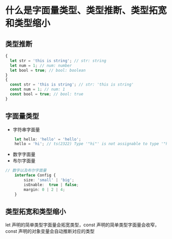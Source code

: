 # 什么是字面量类型、类型推断、类型拓宽和类型缩小

## 类型推断

```typescript
{
  let str = 'this is string'; // str: string
  let num = 1; // num: number
  let bool = true; // bool: boolean
}
{
  const str = 'this is string'; // str: 'this is string'
  const num = 1; // num: 1
  const bool = true; // bool: true
}
```

## 字面量类型

- 字符串字面量
  
```typescript
    let hello: 'hello' = 'hello';
    hello = 'hi'; // ts(2322) Type '"hi"' is not assignable to type '"hello"'
```

- 数字字面量
- 布尔字面量

```typescript
// 数字以及布尔字面量
    interface Config {
        size: 'small' | 'big';
        isEnable:  true | false;
        margin: 0 | 2 | 4;
    }
```

## 类型拓宽和类型缩小

let 声明的简单类型字面量会拓宽类型，const 声明的简单类型字面量会收窄，const 声明的对象变量会自动推断对应的类型

